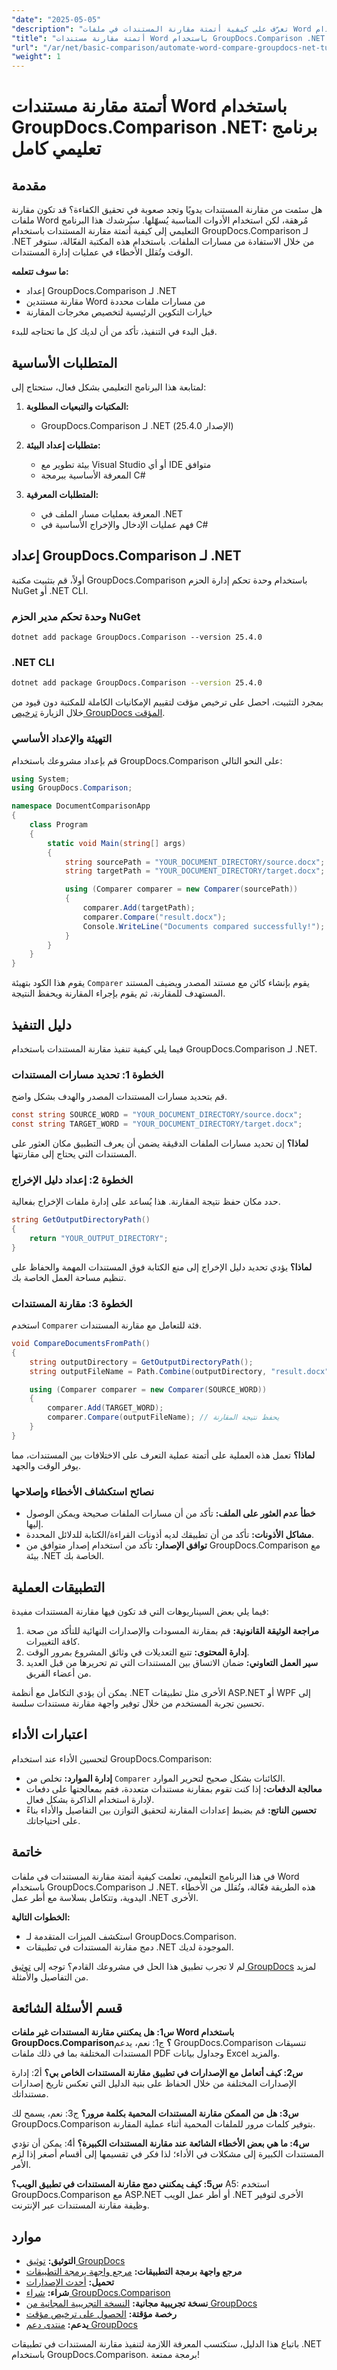 ```yaml
---
"date": "2025-05-05"
"description": "تعرّف على كيفية أتمتة مقارنة المستندات في ملفات Word باستخدام GroupDocs.Comparison لـ .NET. اتبع هذا الدليل خطوة بخطوة لتوفير الوقت وتقليل الأخطاء."
"title": "أتمتة مقارنة مستندات Word باستخدام GroupDocs.Comparison .NET - برنامج تعليمي كامل"
"url": "/ar/net/basic-comparison/automate-word-compare-groupdocs-net-tutorial/"
"weight": 1
---
```


# أتمتة مقارنة مستندات Word باستخدام GroupDocs.Comparison .NET: برنامج تعليمي كامل

## مقدمة

هل سئمت من مقارنة المستندات يدويًا وتجد صعوبة في تحقيق الكفاءة؟ قد تكون مقارنة ملفات Word مُرهقة، لكن استخدام الأدوات المناسبة يُسهّلها. سيُرشدك هذا البرنامج التعليمي إلى كيفية أتمتة مقارنة المستندات باستخدام GroupDocs.Comparison لـ .NET من خلال الاستفادة من مسارات الملفات. باستخدام هذه المكتبة الفعّالة، ستوفر الوقت وتُقلل الأخطاء في عمليات إدارة المستندات.

**ما سوف تتعلمه:**
- إعداد GroupDocs.Comparison لـ .NET
- مقارنة مستندين Word من مسارات ملفات محددة
- خيارات التكوين الرئيسية لتخصيص مخرجات المقارنة

قبل البدء في التنفيذ، تأكد من أن لديك كل ما تحتاجه للبدء.

## المتطلبات الأساسية

لمتابعة هذا البرنامج التعليمي بشكل فعال، ستحتاج إلى:

1. **المكتبات والتبعيات المطلوبة:**
   - GroupDocs.Comparison لـ .NET (الإصدار 25.4.0)

2. **متطلبات إعداد البيئة:**
   - بيئة تطوير مع Visual Studio أو أي IDE متوافق
   - المعرفة الأساسية ببرمجة C#

3. **المتطلبات المعرفية:**
   - المعرفة بعمليات مسار الملف في .NET
   - فهم عمليات الإدخال والإخراج الأساسية في C#

## إعداد GroupDocs.Comparison لـ .NET

أولاً، قم بتثبيت مكتبة GroupDocs.Comparison باستخدام وحدة تحكم إدارة الحزم NuGet أو .NET CLI.

### وحدة تحكم مدير الحزم NuGet

```shell
dotnet add package GroupDocs.Comparison --version 25.4.0
```

### .NET CLI

```bash
dotnet add package GroupDocs.Comparison --version 25.4.0
```

بمجرد التثبيت، احصل على ترخيص مؤقت لتقييم الإمكانيات الكاملة للمكتبة دون قيود من خلال الزيارة [ترخيص GroupDocs المؤقت](https://purchase.groupdocs.com/temporary-license/).

### التهيئة والإعداد الأساسي

قم بإعداد مشروعك باستخدام GroupDocs.Comparison على النحو التالي:

```csharp
using System;
using GroupDocs.Comparison;

namespace DocumentComparisonApp
{
    class Program
    {
        static void Main(string[] args)
        {
            string sourcePath = "YOUR_DOCUMENT_DIRECTORY/source.docx";
            string targetPath = "YOUR_DOCUMENT_DIRECTORY/target.docx";

            using (Comparer comparer = new Comparer(sourcePath))
            {
                comparer.Add(targetPath);
                comparer.Compare("result.docx");
                Console.WriteLine("Documents compared successfully!");
            }
        }
    }
}
```

يقوم هذا الكود بتهيئة `Comparer` يقوم بإنشاء كائن مع مستند المصدر ويضيف المستند المستهدف للمقارنة، ثم يقوم بإجراء المقارنة ويحفظ النتيجة.

## دليل التنفيذ

فيما يلي كيفية تنفيذ مقارنة المستندات باستخدام GroupDocs.Comparison لـ .NET.

### الخطوة 1: تحديد مسارات المستندات

قم بتحديد مسارات المستندات المصدر والهدف بشكل واضح.

```csharp
const string SOURCE_WORD = "YOUR_DOCUMENT_DIRECTORY/source.docx";
const string TARGET_WORD = "YOUR_DOCUMENT_DIRECTORY/target.docx";
```

**لماذا؟** إن تحديد مسارات الملفات الدقيقة يضمن أن يعرف التطبيق مكان العثور على المستندات التي يحتاج إلى مقارنتها.

### الخطوة 2: إعداد دليل الإخراج

حدد مكان حفظ نتيجة المقارنة. هذا يُساعد على إدارة ملفات الإخراج بفعالية.

```csharp
string GetOutputDirectoryPath()
{
    return "YOUR_OUTPUT_DIRECTORY";
}
```

**لماذا؟** يؤدي تحديد دليل الإخراج إلى منع الكتابة فوق المستندات المهمة والحفاظ على تنظيم مساحة العمل الخاصة بك.

### الخطوة 3: مقارنة المستندات

استخدم `Comparer` فئة للتعامل مع مقارنة المستندات.

```csharp
void CompareDocumentsFromPath()
{
    string outputDirectory = GetOutputDirectoryPath();
    string outputFileName = Path.Combine(outputDirectory, "result.docx");

    using (Comparer comparer = new Comparer(SOURCE_WORD))
    {
        comparer.Add(TARGET_WORD);
        comparer.Compare(outputFileName); // يحفظ نتيجة المقارنة
    }
}
```

**لماذا؟** تعمل هذه العملية على أتمتة عملية التعرف على الاختلافات بين المستندات، مما يوفر الوقت والجهد.

### نصائح استكشاف الأخطاء وإصلاحها
- **خطأ عدم العثور على الملف:** تأكد من أن مسارات الملفات صحيحة ويمكن الوصول إليها.
- **مشاكل الأذونات:** تأكد من أن تطبيقك لديه أذونات القراءة/الكتابة للدلائل المحددة.
- **توافق الإصدار:** تأكد من استخدام إصدار متوافق من GroupDocs.Comparison مع بيئة .NET الخاصة بك.

## التطبيقات العملية

فيما يلي بعض السيناريوهات التي قد تكون فيها مقارنة المستندات مفيدة:
1. **مراجعة الوثيقة القانونية:** قم بمقارنة المسودات والإصدارات النهائية للتأكد من صحة كافة التغييرات.
2. **إدارة المحتوى:** تتبع التعديلات في وثائق المشروع بمرور الوقت.
3. **سير العمل التعاوني:** ضمان الاتساق بين المستندات التي تم تحريرها من قبل العديد من أعضاء الفريق.

يمكن أن يؤدي التكامل مع أنظمة .NET الأخرى مثل تطبيقات ASP.NET أو WPF إلى تحسين تجربة المستخدم من خلال توفير واجهة مقارنة مستندات سلسة.

## اعتبارات الأداء

لتحسين الأداء عند استخدام GroupDocs.Comparison:
- **إدارة الموارد:** تخلص من `Comparer` الكائنات بشكل صحيح لتحرير الموارد.
- **معالجة الدفعات:** إذا كنت تقوم بمقارنة مستندات متعددة، فقم بمعالجتها على دفعات لإدارة استخدام الذاكرة بشكل فعال.
- **تحسين الناتج:** قم بضبط إعدادات المقارنة لتحقيق التوازن بين التفاصيل والأداء بناءً على احتياجاتك.

## خاتمة

في هذا البرنامج التعليمي، تعلمت كيفية أتمتة مقارنة المستندات في ملفات Word باستخدام GroupDocs.Comparison لـ .NET. هذه الطريقة فعّالة، وتُقلل من الأخطاء اليدوية، وتتكامل بسلاسة مع أطر عمل .NET الأخرى.

**الخطوات التالية:**
- استكشف الميزات المتقدمة لـ GroupDocs.Comparison.
- دمج مقارنة المستندات في تطبيقات .NET الموجودة لديك.

لم لا تجرب تطبيق هذا الحل في مشروعك القادم؟ توجه إلى [توثيق GroupDocs](https://docs.groupdocs.com/comparison/net/) لمزيد من التفاصيل والأمثلة.

## قسم الأسئلة الشائعة

**س1: هل يمكنني مقارنة المستندات غير ملفات Word باستخدام GroupDocs.Comparison؟**
ج1: نعم، يدعم GroupDocs.Comparison تنسيقات المستندات المختلفة بما في ذلك ملفات PDF وجداول بيانات Excel والمزيد.

**س2: كيف أتعامل مع الإصدارات في تطبيق مقارنة المستندات الخاص بي؟**
أ2: إدارة الإصدارات المختلفة من خلال الحفاظ على بنية الدليل التي تعكس تاريخ إصدارات مستنداتك.

**س3: هل من الممكن مقارنة المستندات المحمية بكلمة مرور؟**
ج3: نعم، يسمح لك GroupDocs.Comparison بتوفير كلمات مرور للملفات المحمية أثناء عملية المقارنة.

**س4: ما هي بعض الأخطاء الشائعة عند مقارنة المستندات الكبيرة؟**
أ4: يمكن أن تؤدي المستندات الكبيرة إلى مشكلات في الأداء؛ لذا فكر في تقسيمها إلى أقسام أصغر إذا لزم الأمر.

**س5: كيف يمكنني دمج مقارنة المستندات في تطبيق الويب؟**
A5: استخدم GroupDocs.Comparison مع ASP.NET أو أطر عمل الويب .NET الأخرى لتوفير وظيفة مقارنة المستندات عبر الإنترنت.

## موارد
- **التوثيق:** [توثيق GroupDocs](https://docs.groupdocs.com/comparison/net/)
- **مرجع واجهة برمجة التطبيقات:** [مرجع واجهة برمجة التطبيقات](https://reference.groupdocs.com/comparison/net/)
- **تحميل:** [أحدث الإصدارات](https://releases.groupdocs.com/comparison/net/)
- **شراء:** [شراء GroupDocs.Comparison](https://purchase.groupdocs.com/buy)
- **نسخة تجريبية مجانية:** [النسخة التجريبية المجانية من GroupDocs](https://releases.groupdocs.com/comparison/net/)
- **رخصة مؤقتة:** [الحصول على ترخيص مؤقت](https://purchase.groupdocs.com/temporary-license/)
- **يدعم:** [منتدى دعم GroupDocs](https://forum.groupdocs.com/c/comparison/)

باتباع هذا الدليل، ستكتسب المعرفة اللازمة لتنفيذ مقارنة المستندات في تطبيقات .NET باستخدام GroupDocs.Comparison. برمجة ممتعة!